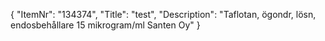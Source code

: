 {
  "ItemNr": "134374",
  "Title": "test",
  "Description": "Taflotan, ögondr, lösn, endosbehållare 15 mikrogram/ml Santen Oy"
}